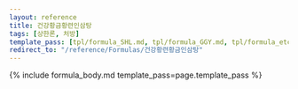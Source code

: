```yaml
---
layout: reference
title: 건강황금황련인삼탕
tags: [상한론, 처방]
template_pass: [tpl/formula_SHL.md, tpl/formula_GGY.md, tpl/formula_etc.md]
redirect_to: "/reference/Formulas/건강황련황금인삼탕"
---
```


{% include formula_body.md template_pass=page.template_pass %}
